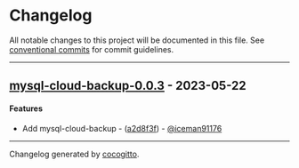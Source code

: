 # Changelog
All notable changes to this project will be documented in this file. See [conventional commits](https://www.conventionalcommits.org/) for commit guidelines.

- - -
## [mysql-cloud-backup-0.0.3](https://github.com/witcom-gmbh/cloud-backup-container/compare/ba6619e42b937ac246adbb4898663297e1e557e1..mysql-cloud-backup-0.0.3) - 2023-05-22
#### Features
- Add mysql-cloud-backup - ([a2d8f3f](https://github.com/witcom-gmbh/cloud-backup-container/commit/a2d8f3fa87927ed86f93097412d1a9465f7fc51e)) - [@iceman91176](https://github.com/iceman91176)

- - -

Changelog generated by [cocogitto](https://github.com/cocogitto/cocogitto).